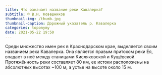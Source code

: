```yaml
---
title: Что означает название реки Кавалерка?
subtitle: © В.Н. Ковешников
thumbnail-img: /thumb.jpg
thumbnail-caption: Дорожный указатель р. Кавалерка
categories: toponymy
date: 2021-05-22 19:50
---
```

Среди множество имен рек в Краснодарском крае, выделяется своим названием река Кавалерка. Она является правым притоком реки Ея, впадает в неё между станицами Кисляковской и Кущёвской. Протяжённость реки составляет 80 км, ее истоки расположены на абсолютных высотах ~100 м, а устье на высоте около 15 м.

